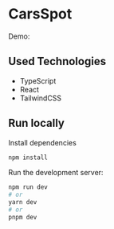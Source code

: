 # CarsSpot

Demo: 

## Used Technologies
- TypeScript
- React
- TailwindCSS

## Run locally

Install dependencies

```bash
npm install
```

Run the development server:

```bash
npm run dev
# or
yarn dev
# or
pnpm dev
```
